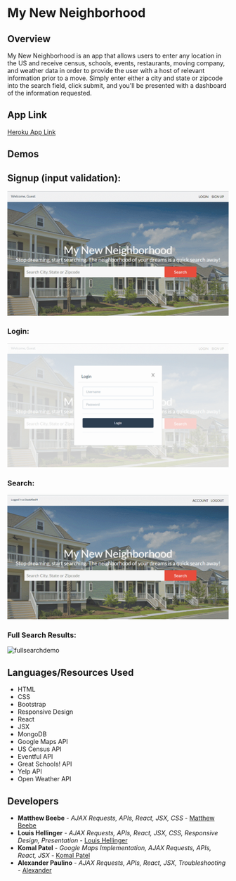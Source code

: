 # My New Neighborhood
 
## Overview

My New Neighborhood is an app that allows users to enter any location in the US and receive census, schools, events, restaurants, moving company, and weather data in order to provide the user with a host of relevant information prior to a move. Simply enter either a city and state or zipcode into the search field, click submit, and you'll be presented with a dashboard of the information requested.

## App Link

[Heroku App Link](my-new-neighborhood-ap.herokuapp.com)

## Demos

## Signup (input validation):
![signupdemo](assets/demos/signupDemo.gif)

### Login:
![logindemo](assets/demos/loginDemo.gif)

### Search:
![searchdemo](assets/demos/searchDemo.gif)

### Full Search Results:
![fullsearchdemo](assets/demos/fullsearchDemo.gif)

## Languages/Resources Used
- HTML
- CSS
- Bootstrap
- Responsive Design
- React
- JSX
- MongoDB
- Google Maps API
- US Census API 
- Eventful API
- Great Schools! API
- Yelp API
- Open Weather API

## Developers

* **Matthew Beebe** - *AJAX Requests, APIs, React, JSX, CSS* - [Matthew Beebe](https://github.com/)
* **Louis Hellinger** - *AJAX Requests, APIs, React, JSX, CSS, Responsive Design, Presentation* - [Louis Hellinger](https://github.com/louisHellinger)
* **Komal Patel** - *Google Maps Implementation, AJAX Requests, APIs, React, JSX* - [Komal Patel](https://github.com/komalpatel96)
* **Alexander Paulino** - *AJAX Requests, APIs, React, JSX, Troubleshooting* - [Alexander](https://github.com/alexanderpaulino)